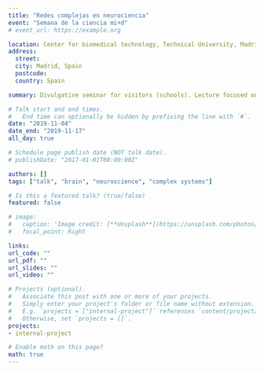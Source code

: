 ```yaml
---
title: "Redes complejas en neurociencia"
event: "Semana de la ciencia mi+d"
# event_url: https://example.org

location: Center for biomedical technology, Technical University, Madrid
address: 
  street: 
  city: Madrid, Spain
  postcode: 
  country: Spain

summary: Divulgative seminar for visitors (schools). Lecture focused on history of neuroscience and modern approaches based on complex systems

# Talk start and end times.
#   End time can optionally be hidden by prefixing the line with `#`.
date: "2019-11-04"
date_end: "2019-11-17"
all_day: true

# Schedule page publish date (NOT talk date).
# publishDate: "2017-01-01T00:00:00Z"

authors: []
tags: ["talk", "brain", "neuroscience", "complex systems"]

# Is this a featured talk? (true/false)
featured: false

# image:
#   caption: 'Image credit: [**Unsplash**](https://unsplash.com/photos/bzdhc5b3Bxs)'
#   focal_point: Right

links:
url_code: ""
url_pdf: ""
url_slides: ""
url_video: ""

# Projects (optional).
#   Associate this post with one or more of your projects.
#   Simply enter your project's folder or file name without extension.
#   E.g. `projects = ["internal-project"]` references `content/project/deep-learning/index.md`.
#   Otherwise, set `projects = []`.
projects:
- internal-project

# Enable math on this page?
math: true
---
```

